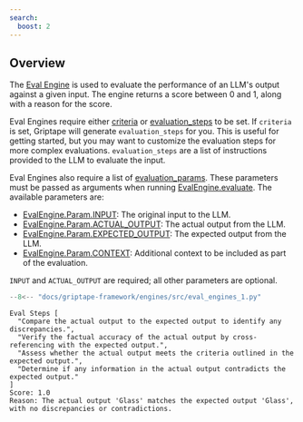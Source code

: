 ```yaml
---
search:
  boost: 2
---
```


## Overview

The [Eval Engine](../../reference/griptape/engines/eval/index.md) is used to evaluate the performance of an LLM's output against a given input. The engine returns a score between 0 and 1, along with a reason for the score.

Eval Engines require either [criteria](../../reference/griptape/engines/eval/eval_engine.md#griptape.engines.eval.eval_engine.EvalEngine.criteria) or [evaluation_steps](../../reference/griptape/engines/eval/eval_engine.md#griptape.engines.eval.eval_engine.EvalEngine.evaluation_steps) to be set.
If `criteria` is set, Griptape will generate `evaluation_steps` for you. This is useful for getting started, but you may want to customize the evaluation steps for more complex evaluations.
`evaluation_steps` are a list of instructions provided to the LLM to evaluate the input.

Eval Engines also require a list of [evaluation_params](../../reference/griptape/engines/eval/eval_engine.md#griptape.engines.eval.eval_engine.EvalEngine.evaluation_params).
These parameters must be passed as arguments when running [EvalEngine.evaluate](../../reference/griptape/engines/eval/eval_engine.md#griptape.engines.eval.eval_engine.EvalEngine.evaluate). The available parameters are:

- [EvalEngine.Param.INPUT](../../reference/griptape/engines/eval/eval_engine.md#griptape.engines.eval.eval_engine.EvalEngine.Param.INPUT): The original input to the LLM.
- [EvalEngine.Param.ACTUAL_OUTPUT](../../reference/griptape/engines/eval/eval_engine.md#griptape.engines.eval.eval_engine.EvalEngine.Param.ACTUAL_OUTPUT): The actual output from the LLM.
- [EvalEngine.Param.EXPECTED_OUTPUT](../../reference/griptape/engines/eval/eval_engine.md#griptape.engines.eval.eval_engine.EvalEngine.Param.EXPECTED_OUTPUT): The expected output from the LLM.
- [EvalEngine.Param.CONTEXT](../../reference/griptape/engines/eval/eval_engine.md#griptape.engines.eval.eval_engine.EvalEngine.Param.CONTEXT): Additional context to be included as part of the evaluation.

`INPUT` and `ACTUAL_OUTPUT` are required; all other parameters are optional.

```python
--8<-- "docs/griptape-framework/engines/src/eval_engines_1.py"
```

```
Eval Steps [
  "Compare the actual output to the expected output to identify any discrepancies.",
  "Verify the factual accuracy of the actual output by cross-referencing with the expected output.",
  "Assess whether the actual output meets the criteria outlined in the expected output.",
  "Determine if any information in the actual output contradicts the expected output."
]
Score: 1.0
Reason: The actual output 'Glass' matches the expected output 'Glass', with no discrepancies or contradictions.
```
